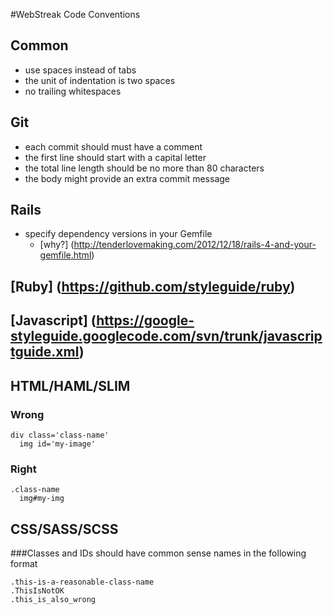 #WebStreak Code Conventions

## Common
- use spaces instead of tabs
- the unit of indentation is two spaces
- no trailing whitespaces

## Git
- each commit should must have a comment
- the first line should start with a capital letter
- the total line length should be no more than 80 characters
- the body might provide an extra commit message

## Rails
- specify dependency versions in your Gemfile
  - [why?] (http://tenderlovemaking.com/2012/12/18/rails-4-and-your-gemfile.html)

## [Ruby] (https://github.com/styleguide/ruby)

## [Javascript] (https://google-styleguide.googlecode.com/svn/trunk/javascriptguide.xml)

## HTML/HAML/SLIM
### Wrong

```
div class='class-name'
  img id='my-image'
```

### Right

```
.class-name
  img#my-img
```

## CSS/SASS/SCSS
###Classes and IDs should have common sense names in the following format

    .this-is-a-reasonable-class-name
    .ThisIsNotOK
    .this_is_also_wrong